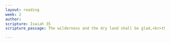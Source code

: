 ```yaml
---
layout: reading
week: 2
author:
scripture: Isaiah 35
scripture_passage: The wilderness and the dry land shall be glad,<br>the desert shall rejoice and blossom&#59;<br>like the crocus it shall blossom abundantly,<br>and rejoice with joy and singing.<br>The glory of Lebanon shall be given to it,<br>the majesty of Carmel and Sharon.<br>They shall see the glory of the Lord,<br>the majesty of our God.<br><br>Strengthen the weak hands,<br>and make firm the feeble knees.<br>Say to those who are of a fearful heart,<br>“Be strong, do not fear!<br>Here is your God.<br>He will come with vengeance,<br>with terrible recompense.<br>He will come and save you.”<br><br>Then the eyes of the blind shall be opened,<br>and the ears of the deaf unstopped&#59;<br>then the lame shall leap like a deer,<br>and the tongue of the speechless sing for joy.<br>For waters shall break forth in the wilderness,<br>and streams in the desert&#59;<br>the burning sand shall become a pool,<br>and the thirsty ground springs of water;<br>the haunt of jackals shall become a swamp,<br>the grass shall become reeds and rushes.<br><br>A highway shall be there,<br>and it shall be called the Holy Way&#59;<br>the unclean shall not travel on it,<br>but it shall be for God's people;<br>no traveler, not even fools, shall go astray.<br>No lion shall be there,<br>nor shall any ravenous beast come up on it;<br>they shall not be found there,<br>but the redeemed shall walk there.<br>And the ransomed of the Lord shall return,<br>and come to Zion with singing&#59;<br>everlasting joy shall be upon their heads&#59;<br>they shall obtain joy and gladness,<br>and sorrow and sighing shall flee away.

---
```

